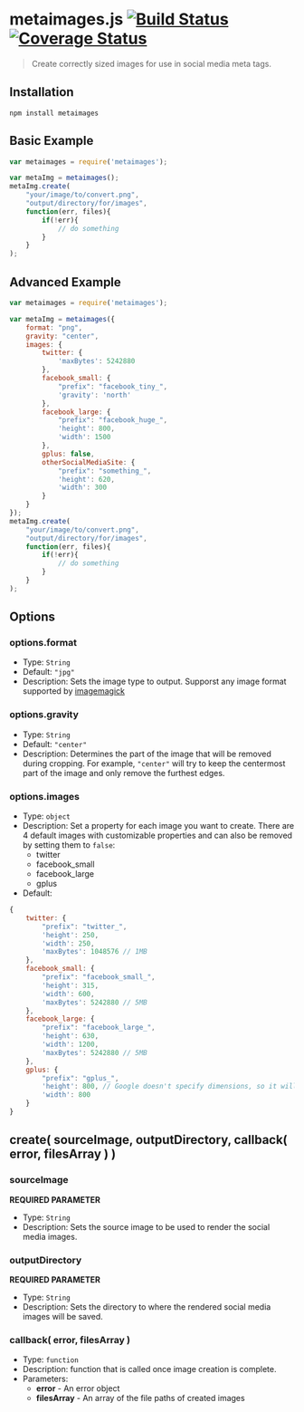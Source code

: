 # metaimages.js [![Build Status](https://travis-ci.org/traviswimer/metaimages.js.svg?branch=master)](https://travis-ci.org/traviswimer/metaimages.js) [![Coverage Status](https://coveralls.io/repos/traviswimer/metaimages.js/badge.png)](https://coveralls.io/r/traviswimer/metaimages.js)

> Create correctly sized images for use in social media meta tags.

## Installation

```shell
npm install metaimages
```
## Basic Example

```javascript
var metaimages = require('metaimages');

var metaImg = metaimages();
metaImg.create(
	"your/image/to/convert.png",
	"output/directory/for/images", 
	function(err, files){
		if(!err){
			// do something
		}
	}
);
```
## Advanced Example

```javascript
var metaimages = require('metaimages');

var metaImg = metaimages({
	format: "png",
	gravity: "center",
	images: {
		twitter: {
			'maxBytes': 5242880
		},
		facebook_small: {
			"prefix": "facebook_tiny_",
			'gravity': 'north'
		},
		facebook_large: {
			"prefix": "facebook_huge_",
			'height': 800,
			'width': 1500
		},
		gplus: false,
		otherSocialMediaSite: {
			"prefix": "something_",
			'height': 620, 
			'width': 300
		}
	}
});
metaImg.create(
	"your/image/to/convert.png",
	"output/directory/for/images", 
	function(err, files){
		if(!err){
			// do something
		}
	}
);
```

## Options


### options.format

* Type: `String`
* Default: `"jpg"`
* Description: Sets the image type to output. Supporst any image format supported by [imagemagick](https://github.com/rsms/node-imagemagick)

### options.gravity

* Type: `String`
* Default: `"center"`
* Description: Determines the part of the image that will be removed during cropping. For example, `"center"` will try to keep the centermost part of the image and only remove the furthest edges.

### options.images

* Type: `object`
* Description: Set a property for each image you want to create. There are 4 default images with customizable properties and can also be removed by setting them to `false`:
	* twitter
	* facebook_small
	* facebook_large
	* gplus
* Default:
```javascript
{
	twitter: {
		"prefix": "twitter_",
		'height': 250,
		'width': 250,
		'maxBytes': 1048576 // 1MB
	},
	facebook_small: {
		"prefix": "facebook_small_",
		'height': 315,
		'width': 600,
		'maxBytes': 5242880 // 5MB
	},
	facebook_large: {
		"prefix": "facebook_large_",
		'height': 630,
		'width': 1200,
		'maxBytes': 5242880 // 5MB
	},
	gplus: {
		"prefix": "gplus_",
		'height': 800, // Google doesn't specify dimensions, so it will be 800 until someone yells at me.
		'width': 800
	}
}
```



## create( sourceImage, outputDirectory, callback( error, filesArray ) )


### sourceImage

**REQUIRED PARAMETER**
* Type: `String`
* Description: Sets the source image to be used to render the social media images.

### outputDirectory

**REQUIRED PARAMETER**
* Type: `String`
* Description: Sets the directory to where the rendered social media images will be saved.

### callback( error, filesArray )

* Type: `function`
* Description: function that is called once image creation is complete.
* Parameters:
	* **error** - An error object
	* **filesArray** - An array of the file paths of created images

